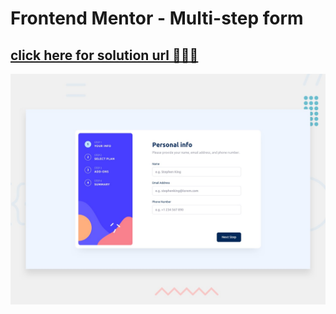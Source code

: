 # Frontend Mentor - Multi-step form

## [click here for solution url 🚀🚀🚀](https://www.frontendmentor.io/solutions/multi-step-form-5zRcDoHtBr)

![Design preview for the Multi-step form coding challenge](./public/desktop-preview.jpg)

